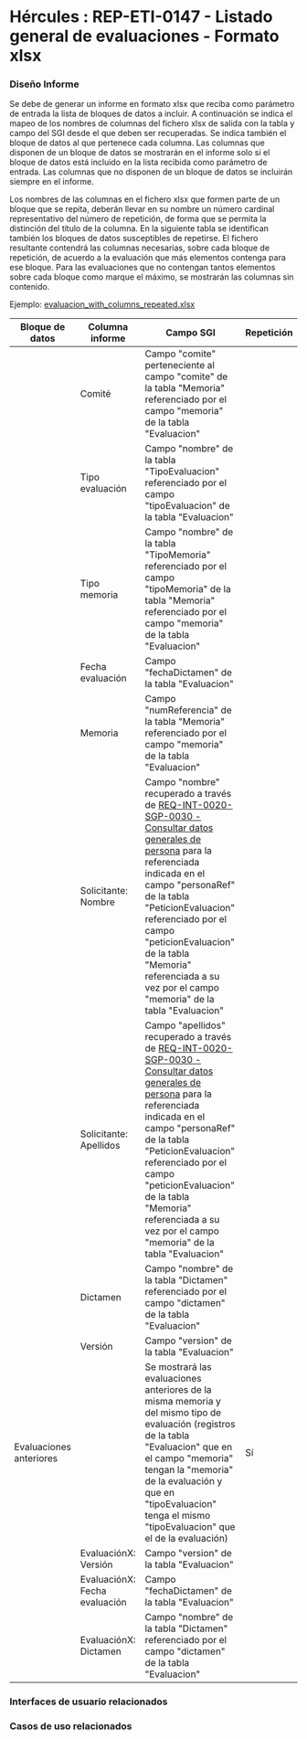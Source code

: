# Hércules : REP\-ETI\-0147 \- Listado general de evaluaciones \- Formato xlsx







### Diseño Informe

Se debe de generar un informe en formato xlsx que reciba como parámetro de entrada la lista de bloques de datos a incluir. A continuación se indica el mapeo de los nombres de columnas del fichero xlsx de salida con la tabla y campo del SGI desde el que deben ser recuperadas. Se indica también el bloque de datos al que pertenece cada columna. Las columnas que disponen de un bloque de datos se mostrarán en el informe solo si el bloque de datos está incluido en la lista recibida como parámetro de entrada. Las columnas que no disponen de un bloque de datos se incluirán siempre en el informe.

Los nombres de las columnas en el fichero xlsx que formen parte de un bloque que se repita, deberán llevar en su nombre un número cardinal representativo del número de repetición, de forma que se permita la distinción del título de la columna. En la siguiente tabla se identifican también los bloques de datos susceptibles de repetirse. El fichero resultante contendrá las columnas necesarias, sobre cada bloque de repetición, de acuerdo a la evaluación que más elementos contenga para ese bloque. Para las evaluaciones que no contengan tantos elementos sobre cada bloque como marque el máximo, se mostrarán las columnas sin contenido.

Ejemplo: [evaluacion\_with\_columns\_repeated.xlsx](/attachments/597852847/597874106.xlsx "attachments/597852847/597874106.xlsx")

  




| Bloque de datos | Columna informe | Campo SGI | Repetición |
| --- | --- | --- | --- |
|  | Comité | Campo "comite" perteneciente al campo "comite" de la tabla "Memoria" referenciado por el campo "memoria" de la tabla "Evaluacion" |  |
|  | Tipo evaluación | Campo "nombre" de la tabla "TipoEvaluacion" referenciado por el campo "tipoEvaluacion" de la tabla "Evaluacion" |  |
|  | Tipo memoria | Campo "nombre" de la tabla "TipoMemoria" referenciado por el campo "tipoMemoria" de la tabla "Memoria" referenciado por el campo "memoria" de la tabla "Evaluacion" |  |
|  | Fecha evaluación | Campo "fechaDictamen" de la tabla "Evaluacion" |  |
|  | Memoria | Campo  "numReferencia" de la tabla "Memoria" referenciado por el campo "memoria" de la tabla "Evaluacion" |  |
|  | Solicitante: Nombre | Campo "nombre" recuperado a través de [REQ\-INT\-0020\-SGP\-0030 \- Consultar datos generales de persona](https://confluence.um.es/confluence/display/HERCULES/REQ-INT-0020-SGP-0030+-+Consultar+datos+generales+de+persona "https://confluence.um.es/confluence/display/HERCULES/REQ-INT-0020-SGP-0030+-+Consultar+datos+generales+de+persona") para la referenciada indicada en el campo "personaRef" de la tabla "PeticionEvaluacion" referenciado por el campo "peticionEvaluacion" de la tabla "Memoria" referenciada a su vez por el campo "memoria" de la tabla "Evaluacion" |  |
|  | Solicitante: Apellidos | Campo "apellidos" recuperado a través de [REQ\-INT\-0020\-SGP\-0030 \- Consultar datos generales de persona](https://confluence.um.es/confluence/display/HERCULES/REQ-INT-0020-SGP-0030+-+Consultar+datos+generales+de+persona "https://confluence.um.es/confluence/display/HERCULES/REQ-INT-0020-SGP-0030+-+Consultar+datos+generales+de+persona") para la referenciada indicada en el campo "personaRef" de la tabla "PeticionEvaluacion" referenciado por el campo "peticionEvaluacion" de la tabla "Memoria" referenciada a su vez por el campo "memoria" de la tabla "Evaluacion" |  |
|  | Dictamen | Campo "nombre" de la tabla "Dictamen" referenciado por el campo "dictamen" de la tabla "Evaluacion" |  |
|  | Versión | Campo "version" de la tabla "Evaluacion" |  |
| Evaluaciones anteriores |  | Se mostrará las evaluaciones anteriores de la misma memoria y del mismo tipo de evaluación (registros de la tabla "Evaluacion" que en el campo "memoria" tengan la "memoria" de la evaluación y que en "tipoEvaluacion" tenga el mismo "tipoEvaluacion" que el de la evaluación) | Sí |
|  | EvaluaciónX: Versión | Campo "version" de la tabla "Evaluacion" |  |
|  | EvaluaciónX: Fecha evaluación | Campo "fechaDictamen" de la tabla "Evaluacion" |  |
|  | EvaluaciónX: Dictamen | Campo "nombre" de la tabla "Dictamen" referenciado por el campo "dictamen" de la tabla "Evaluacion" |  |

  
  


  








### Interfaces de usuario relacionados







### Casos de uso relacionados



  














